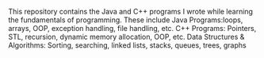 This repository contains the Java and C++ programs I wrote while learning the fundamentals of programming. These include Java Programs:loops, arrays, OOP, exception handling, file handling, etc. C++ Programs: Pointers, STL, recursion, dynamic memory allocation, OOP, etc. Data Structures & Algorithms: Sorting, searching, linked lists, stacks, queues, trees, graphs
